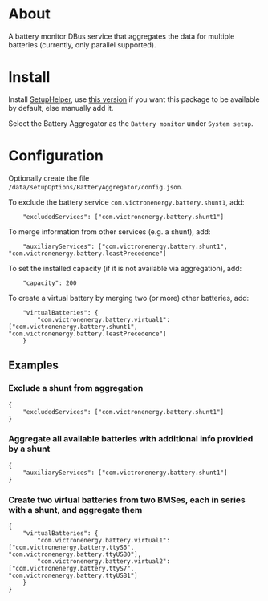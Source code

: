 
# About

A battery monitor DBus service that aggregates the data for multiple batteries (currently, only parallel supported).


# Install

Install [SetupHelper](https://github.com/kwindrem/SetupHelper), use [this version](https://github.com/pulquero/SetupHelper) if you want this package
to be available by default, else manually add it.

Select the Battery Aggregator as the `Battery monitor` under `System setup`.


# Configuration

Optionally create the file `/data/setupOptions/BatteryAggregator/config.json`.

To exclude the battery service `com.victronenergy.battery.shunt1`, add:

		"excludedServices": ["com.victronenergy.battery.shunt1"]

To merge information from other services (e.g. a shunt), add:

		"auxiliaryServices": ["com.victronenergy.battery.shunt1", "com.victronenergy.battery.leastPrecedence"]

To set the installed capacity (if it is not available via aggregation), add:

		"capacity": 200

To create a virtual battery by merging two (or more) other batteries, add:

		"virtualBatteries": {
			"com.victronenergy.battery.virtual1": ["com.victronenergy.battery.shunt1", "com.victronenergy.battery.leastPrecedence"]
		}

## Examples

### Exclude a shunt from aggregation

	{
		"excludedServices": ["com.victronenergy.battery.shunt1"]
	}

### Aggregate all available batteries with additional info provided by a shunt

	{
		"auxiliaryServices": ["com.victronenergy.battery.shunt1"]
	}

### Create two virtual batteries from two BMSes, each in series with a shunt, and aggregate them

	{
		"virtualBatteries": {
			"com.victronenergy.battery.virtual1": ["com.victronenergy.battery.ttyS6", "com.victronenergy.battery.ttyUSB0"],
			"com.victronenergy.battery.virtual2": ["com.victronenergy.battery.ttyS7", "com.victronenergy.battery.ttyUSB1"]
		}
	}

